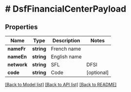 # # DsfFinancialCenterPayload

## Properties

Name | Type | Description | Notes
------------ | ------------- | ------------- | -------------
**nameFr** | **string** | French name | 
**nameEn** | **string** | English name | 
**network** | **string** | SFL|DFSI|DFSIN|VMD | 
**code** | **string** | Code | [optional] 

[[Back to Model list]](../../README.md#documentation-for-models) [[Back to API list]](../../README.md#documentation-for-api-endpoints) [[Back to README]](../../README.md)


